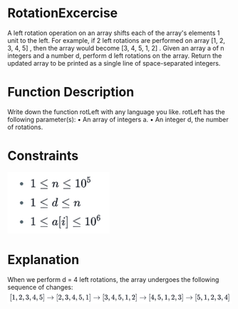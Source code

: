 # RotationExcercise

A left rotation operation on an array shifts each of the array's elements 1 unit to the left. For example, if 2 left rotations are performed on array [1, 2, 3, 4, 5] , then the array would become    [3, 4, 5, 1, 2] .
Given an array a of n integers and a number d, perform d left rotations on the array. Return the updated array to be printed as a single line of space-separated integers.

# Function Description
Write down the function rotLeft with any language you like. 
rotLeft has the following parameter(s):
•	An array of integers a.
•	An integer d, the number of rotations.

# Constraints

 ![Alt text](image.png)

# Explanation
When we perform d = 4 left rotations, the array undergoes the following sequence of changes:
![Alt text](image-1.png)